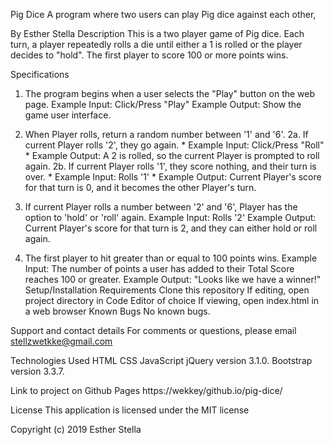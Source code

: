 Pig Dice
A program where two users can play Pig dice against each other,

By Esther Stella
Description
This is a two player game of Pig dice. Each turn, a player repeatedly rolls a die until either a 1 is rolled or the player decides to "hold". The first player to score 100 or more points wins.

Specifications
1. The program begins when a user selects the "Play" button on the web page.
Example Input: Click/Press "Play"
Example Output: Show the game user interface.
2. When Player rolls, return a random number between '1' and '6'.
2a. If current Player rolls '2', they go again. * Example Input: Click/Press "Roll" * Example Output: A 2 is rolled, so the current Player is prompted to roll again. 2b. If current Player rolls '1', they score nothing, and their turn is over. * Example Input: Rolls '1' * Example Output: Current Player's score for that turn is 0, and it becomes the other Player's turn.

3. If current Player rolls a number between '2' and '6', Player has the option to 'hold' or 'roll' again.
Example Input: Rolls '2'
Example Output: Current Player's score for that turn is 2, and they can either hold or roll again.
4. The first player to hit greater than or equal to 100 points wins.
Example Input: The number of points a user has added to their Total Score reaches 100 or greater.
Example Output: "Looks like we have a winner!"
Setup/Installation Requirements
Clone this repository
If editing, open project directory in Code Editor of choice
If viewing, open index.html in a web browser
Known Bugs
No known bugs.

Support and contact details
For comments or questions, please email stellzwetkke@gmail.com

Technologies Used
HTML CSS JavaScript jQuery version 3.1.0. Bootstrap version 3.3.7.

Link to project on Github Pages
https://wekkey/github.io/pig-dice/

License
This application is licensed under the MIT license

Copyright (c) 2019 Esther Stella
